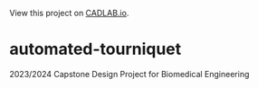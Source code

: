 View this project on [CADLAB.io](https://cadlab.io/project/27395). 

# automated-tourniquet
2023/2024 Capstone Design Project for Biomedical Engineering
